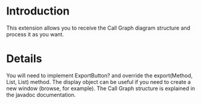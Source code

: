 # Introduction #

This extension allows you to receive the Call Graph diagram structure and process it as you want.

# Details #

You will need to implement ExportButton? and override the export(Method, List, List) method. The display object can be useful if you need to create a new window (browse, for example). The Call Graph structure is explained in the javadoc documentation.